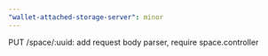 ```yaml
---
"wallet-attached-storage-server": minor
---
```


PUT /space/:uuid: add request body parser, require space.controller
